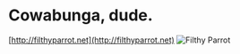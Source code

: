 # Cowabunga, dude.
[http://filthyparrot.net](http://filthyparrot.net)
![Filthy Parrot](http://imgkk.com/i/9xoy.png)

